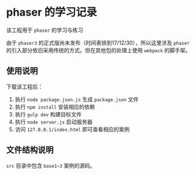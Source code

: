 # phaser 的学习记录

该工程用于 `phaser` 的学习与练习

由于 `phaser3` 的正式版尚未发布（时间表排到17/12/30），所以这里涉及 `phaser` 的引入部分依旧采用传统的方式。但在其他包的处理上使用 `webpack` 的脚手架。

## 使用说明
下载该工程后：  
1. 执行 `node package.json.js` 生成 `package.json` 文件  
1. 执行 `npm install` 安装相应的依赖  
1. 执行 `gulp dev` 构建目标文件  
1. 执行 `node server.js` 启动服务器  
1. 访问 `127.0.0.1/index.html` 即可查看相应的案例

## 文件结构说明
`src` 目录中包含 `base1~3` 案例的源码。 